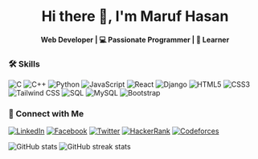 <h1 align="center">Hi there 👋, I'm Maruf Hasan</h1>
<h4 align="center">Web Developer | 💻 Passionate Programmer | 📖 Learner</h4>

### 🛠 Skills

![C](https://img.shields.io/badge/C-00599C?style=flat&logo=c&logoColor=white)
![C++](https://img.shields.io/badge/C++-00599C?style=flat&logo=c%2B%2B&logoColor=white)
![Python](https://img.shields.io/badge/Python-3776AB?style=flat&logo=python&logoColor=white)
![JavaScript](https://img.shields.io/badge/JavaScript-F7DF1E?style=flat&logo=javascript&logoColor=black)
![React](https://img.shields.io/badge/React-61DAFB?style=flat&logo=react&logoColor=black)
![Django](https://img.shields.io/badge/Django-092E20?style=flat&logo=django&logoColor=white)
![HTML5](https://img.shields.io/badge/HTML5-E34F26?style=flat&logo=html5&logoColor=white)
![CSS3](https://img.shields.io/badge/CSS3-1572B6?style=flat&logo=css3&logoColor=white)
![Tailwind CSS](https://img.shields.io/badge/Tailwind_CSS-38B2AC?style=flat&logo=tailwind-css&logoColor=white)
![SQL](https://img.shields.io/badge/SQL-4479A1?style=flat&logo=mysql&logoColor=white)
![MySQL](https://img.shields.io/badge/MySQL-4479A1?style=flat&logo=mysql&logoColor=white)
![Bootstrap](https://img.shields.io/badge/Bootstrap-7952B3?style=flat&logo=bootstrap&logoColor=white)


### 🔗 Connect with Me

[![LinkedIn](https://img.shields.io/badge/LinkedIn-0A66C2?logo=linkedin&logoColor=white)](https://www.linkedin.com/in/marufhasan-dev)
[![Facebook](https://img.shields.io/badge/Facebook-1877F2?logo=facebook&logoColor=white)](https://www.facebook.com/marufhasan.dev) 
[![Twitter](https://img.shields.io/badge/Twitter-1DA1F2?style=flat&logo=twitter&logoColor=white)](https://x.com/MarufHa82791313)
[![HackerRank](https://img.shields.io/badge/HackerRank-2EC866?style=flat&logo=hackerrank&logoColor=white)](https://www.hackerrank.com/profile/marufhasanaf)
[![Codeforces](https://img.shields.io/badge/Codeforces-1F8ACB?style=flat&logo=codeforces&logoColor=white)](https://codeforces.com/profile/MarufHasanAf)

<p align="left">
  <img src="https://github-readme-stats.vercel.app/api?username=marufhasanaf&show_icons=true&count_private=true" alt="GitHub stats" />
  <img src="https://streak-stats.demolab.com/?user=marufhasanaf" alt="GitHub streak stats" />
</p>

